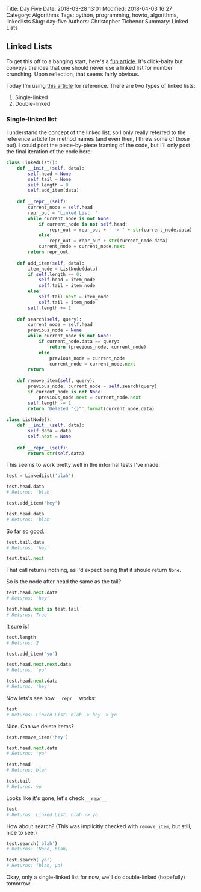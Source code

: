 Title: Day Five
Date: 2018-03-28 13:01
Modified: 2018-04-03 16:27
Category: Algorithms
Tags: python, programming, howto, algorithms, linkedlists
Slug: day-five
Authors: Christopher Tichenor
Summary: Linked Lists

## Linked Lists

To get this off to a banging start, here's a [fun article](https://www.codeproject.com/articles/340797/number-crunching-why-you-should-never-ever-ever-us). It's click-baity but conveys the idea that one should never use a linked list for number crunching. Upon reflection, that seems fairly obvious.

Today I'm using [this article](http://www.stackabuse.com/python-linked-lists/) for reference. There are two types of linked lists:

1. Single-linked
2. Double-linked

### Single-linked list

I understand the concept of the linked list, so I only really referred to the reference article for method names (and even then, I threw some of those out). I could post the piece-by-piece framing of the code, but I'll only post the final iteration of the code here:

```python
class LinkedList():
    def __init__(self, data):
        self.head = None
        self.tail = None
        self.length = 0
        self.add_item(data)
        
    def __repr__(self):
        current_node = self.head
        repr_out = 'Linked List: '
        while current_node is not None:
            if current_node is not self.head:
                repr_out = repr_out + ' -> ' + str(current_node.data)
            else:
                repr_out = repr_out + str(current_node.data)
            current_node = current_node.next
        return repr_out
    
    def add_item(self, data):
        item_node = ListNode(data)
        if self.length == 0:
            self.head = item_node
            self.tail = item_node
        else:
            self.tail.next = item_node
            self.tail = item_node
        self.length += 1
        
    def search(self, query):
        current_node = self.head
        previous_node = None
        while current_node is not None:
            if current_node.data == query:
                return (previous_node, current_node)
            else:
                previous_node = current_node
                current_node = current_node.next
        return
    
    def remove_item(self, query):
        previous_node, current_node = self.search(query)
        if current_node is not None:
            previous_node.next = current_node.next
        self.length -= 1
        return 'Deleted "{}"'.format(current_node.data)
        
class ListNode():
    def __init__(self, data):
        self.data = data
        self.next = None
        
    def __repr__(self):
        return str(self.data)
```

This seems to work pretty well in the informal tests I've made:

```python
test = LinkedList('blah')

test.head.data
# Returns: 'blah'

test.add_item('hey')

test.head.data
# Returns: 'blah'
```

So far so good.

```python
test.tail.data
# Returns: 'hey'

test.tail.next
```

That call returns nothing, as I'd expect being that it should return `None`.

So is the node after head the same as the tail?

```python
test.head.next.data
# Returns: 'hey'

test.head.next is test.tail
# Returns: True
```

It sure is!

```python
test.length
# Returns: 2

test.add_item('yo')

test.head.next.next.data
# Returns: 'yo'

test.head.next.data
# Returns: 'hey'
```

Now lets's see how `__repr__` works:

```python
test
# Returns: Linked List: blah -> hey -> yo
```

Nice. Can we delete items?

```python
test.remove_item('hey')

test.head.next.data
# Returns: 'yo'

test.head
# Returns: blah

test.tail
# Returns: yo
```

Looks like it's gone, let's check `__repr__`

```python
test
# Returns: Linked List: blah -> yo
```

How about search? (This was implicitly checked with `remove_item`, but still, nice to see.)

```python
test.search('blah')
# Returns: (None, blah)

test.search('yo')
# Returns: (blah, yo)
```

Okay, only a single-linked list for now, we'll do double-linked (hopefully) tomorrow.